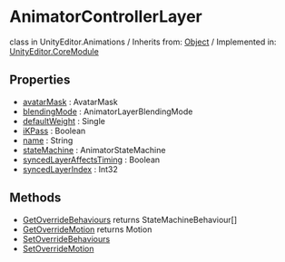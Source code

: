 # AnimatorControllerLayer
class in UnityEditor.Animations
 / Inherits from: <a href="https://docs.unity3d.com/6000.0/Documentation/ScriptReference/Object.html">Object</a> / Implemented in: <a href="https://docs.unity3d.com/6000.0/Documentation/ScriptReference/UnityEditor.CoreModule.html">UnityEditor.CoreModule</a>

## Properties
- <a href="https://docs.unity3d.com/6000.0/Documentation/ScriptReference/AnimatorControllerLayer-avatarMask.html">avatarMask</a> : AvatarMask
- <a href="https://docs.unity3d.com/6000.0/Documentation/ScriptReference/AnimatorControllerLayer-blendingMode.html">blendingMode</a> : AnimatorLayerBlendingMode
- <a href="https://docs.unity3d.com/6000.0/Documentation/ScriptReference/AnimatorControllerLayer-defaultWeight.html">defaultWeight</a> : Single
- <a href="https://docs.unity3d.com/6000.0/Documentation/ScriptReference/AnimatorControllerLayer-iKPass.html">iKPass</a> : Boolean
- <a href="https://docs.unity3d.com/6000.0/Documentation/ScriptReference/AnimatorControllerLayer-name.html">name</a> : String
- <a href="https://docs.unity3d.com/6000.0/Documentation/ScriptReference/AnimatorControllerLayer-stateMachine.html">stateMachine</a> : AnimatorStateMachine
- <a href="https://docs.unity3d.com/6000.0/Documentation/ScriptReference/AnimatorControllerLayer-syncedLayerAffectsTiming.html">syncedLayerAffectsTiming</a> : Boolean
- <a href="https://docs.unity3d.com/6000.0/Documentation/ScriptReference/AnimatorControllerLayer-syncedLayerIndex.html">syncedLayerIndex</a> : Int32

## Methods
- <a href="https://docs.unity3d.com/6000.0/Documentation/ScriptReference/AnimatorControllerLayer.GetOverrideBehaviours.html">GetOverrideBehaviours</a> returns StateMachineBehaviour[]
- <a href="https://docs.unity3d.com/6000.0/Documentation/ScriptReference/AnimatorControllerLayer.GetOverrideMotion.html">GetOverrideMotion</a> returns Motion
- <a href="https://docs.unity3d.com/6000.0/Documentation/ScriptReference/AnimatorControllerLayer.SetOverrideBehaviours.html">SetOverrideBehaviours</a>
- <a href="https://docs.unity3d.com/6000.0/Documentation/ScriptReference/AnimatorControllerLayer.SetOverrideMotion.html">SetOverrideMotion</a>
